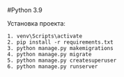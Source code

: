 #Python 3.9

Установка проекта: 

	1. venv\Scripts\activate
	2. pip install -r requirements.txt
	3. python manage.py makemigrations
	4. python manage.py migrate
	5. python manage.py createsuperuser
	6. python manage.py runserver
